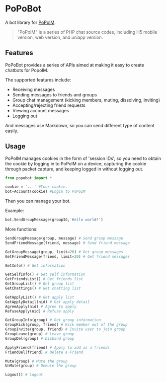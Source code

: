 # PoPoBot

A bot library for [PoPoIM](https://popoim.com). 

> "PoPoIM" is a series of PHP chat source codes, including H5 mobile version, web version, and uniapp version.

## Features

PoPoBot provides a series of APIs aimed at making it easy to create chatbots for PopoIM.

The supported features include:

- Receiving messages
- Sending messages to friends and groups
- Group chat management (kicking members, muting, dissolving, inviting)
- Accepting/rejecting friend requests
- Viewing account messages
- Logging out

And messages use Markdown, so you can send different type of content easily.

## Usage

PoPoIM manages cookies in the form of 'session IDs', so you need to obtain the cookie by logging in to PoPoIM on a device, capturing the cookie through packet capture, and keeping logged in without logging out.

```Python
from popobot import *

cookie = '...' #Your cookie.
bot=Account(cookie) #Login to PoPoIM
```

Then you can manage your bot.

Example:
```Python
bot.SendGroupMessage(groupId,'Hello world!')
```

More functions:

```Python
SendGroupMessage(group, message) # Send group message
SendFriendMessage(friend, message) # Send friend message

GetGroupMessage(group, limit=20) # Get group messages
GetFriendMessage(friend, limit=20) # Get friend messages

GetInfo() # Get information

GetSelfInfo() # Get self information
GetFriendsList() # Get friends list
GetGroupList() # Get group list
GetChattings() # Get chatting list

GetApplyList() # Get apply list
GetApplyDetail(nid) # Get apply detail
AgreeApply(nid) # Agree to apply
RefuseApply(nid) # Refuse apply

GetGroupInfo(group) # Get group information
GroupKick(group, friend) # Kick member out of the group
GroupInvite(group, friend) # Invite user to join group
GroupLeave(group) # Leave group
GroupDel(group) # Disband group

ApplyFriend(friend) # Apply to add as a friends
FriendDel(friend) # Delete a Friend

Mute(group) # Mute the group
UnMute(group) # Unmute the group

Logout() # Logout
```